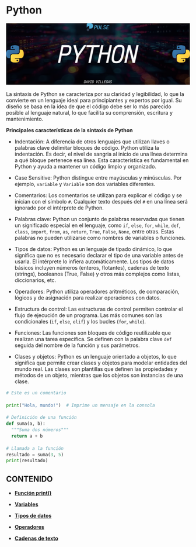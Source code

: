 # Python

![PYTHON](./00_media/PY.webp)

La sintaxis de Python se caracteriza por su claridad y legibilidad, lo que la convierte en un lenguaje ideal para principiantes y expertos por igual. Su diseño se basa en la idea de que el código debe ser lo más parecido posible al lenguaje natural, lo que facilita su comprensión, escritura y mantenimiento.

**Principales características de la sintaxis de Python**

- Indentación: A diferencia de otros lenguajes que utilizan llaves o palabras clave delimitar bloques de código. Python utiliza la indentación. Es decir, el nivel de sangria al inicio de una línea determina a qué bloque pertenece esa línea. Esta característica es fundamental en Python y ayuda a mantener un código limpio y organizado.

- Case Sensitive: Python distingue entre mayúsculas y minúsculas. Por ejemplo, `variable` y `Variable` son dos variables diferentes.

- Comentarios: Los comentarios se utilizan para explicar el código y se inician con el símbolo `#`. Cualquier texto después del `#` en una línea será ignorado por el intérprete de Python.

- Palabras clave: Python un conjunto de palabras reservadas que tienen un significado especial en el lenguaje, como `if`, `else`, `for`, `while`, `def`, `class`, `import`, `from`, `as`, `return`, `True`, `False`, `None`, entre otras. Estas palabras no pueden utilizarse como nombres de variables o funciones.

- Tipos de datos: Python es un lenguaje de tipado dinámico, lo que significa que no es necesario declarar el tipo de una variable antes de usarla. El intérprete lo infiera automáticamente. Los tipos de datos básicos incluyen números (enteros, flotantes), cadenas de texto (strings), booleanos (True, False) y otros más complejos como listas, diccionarios, etc.

- Operadores: Python utiliza operadores aritméticos, de comparación, lógicos y de asignación para realizar operaciones con datos.

- Estructura de control: Las estructuras de control permiten controlar el flujo de ejecución de un programa. Las más comunes son las condicionales (`if`, `else`, `elif`) y los bucles (`for`, `while`).

- Funciones: Las funciones son bloques de código reutilizable que realizan una tarea específica. Se definen con la palabra clave `def` seguida del nombre de la función y sus parámetros.

- Clases y objetos: Python es un lenguaje orientado a objetos, lo que significa que permite crear clases y objetos para modelar entidades del mundo real. Las clases son plantillas que definen las propiedades y métodos de un objeto, mientras que los objetos son instancias de una clase.

```python
# Este es un comentario

print("Hola, mundo!")  # Imprime un mensaje en la consola

# Definición de una función
def suma(a, b):
  """Suma dos números"""
  return a + b

# Llamada a la función
resultado = suma(3, 5)
print(resultado)
```

## CONTENIDO

- **[Función print()](00_print/00_print.md)**

- **[Variables](01_variables/01_variables.md)**

- **[Tipos de datos](02_tipos_datos/02_tipos_datos.md)**

- **[Operadores](03_operadores/03_operadores.md)**

- **[Cadenas de texto](04_cadenas_texto/04_cadenas_texto.md)**
